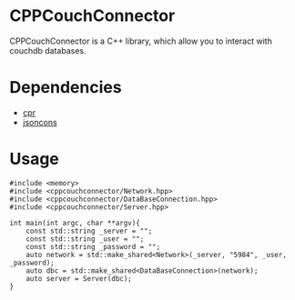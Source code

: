 # CPPCouchConnector

CPPCouchConnector is a C++ library, which allow you to interact with couchdb databases.

# Dependencies

* [cpr](https://github.com/libcpr/cpr)
* [jsoncons](https://github.com/danielaparker/jsoncons)

# Usage

```` 
#include <memory>
#include <cppcouchconnector/Network.hpp>
#include <cppcouchconnector/DataBaseConnection.hpp>
#include <cppcouchconnector/Server.hpp>

int main(int argc, char **argv){
	const std::string _server = "";
	const std::string _user = "";
	const std::string _password = "";
	auto network = std::make_shared<Network>(_server, "5984", _user, _password);
	auto dbc = std::make_shared<DataBaseConnection>(network);
	auto server = Server(dbc);
}
```` 
